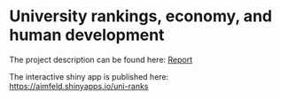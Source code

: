 # University rankings, economy, and human development

The project description can be found here: [Report](Report.pdf)

The interactive shiny app is published here: https://aimfeld.shinyapps.io/uni-ranks